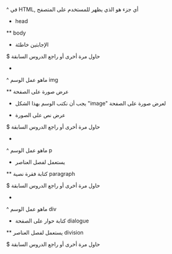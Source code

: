 ^ في HTML, أي جزء هو الذي يظهر للمستخدم على المتصفح 

* head

** body

* الإجابتين خاطئة


$ حاول مرة أخرى أو راجع الدروس السابقة

-

^ ماهو عمل الوسم img

** عرض صورة على الصفحة

* يجب أن نكتب الوسم بهذا الشكل "image" لعرض صورة على الصفحة

* عرض نص على الصورة

$ حاول مرة أخرى أو راجع الدروس السابقة

-

^ ماهو عمل الوسم p

* يستعمل لفصل العناصر

** كتابة فقرة نصية paragraph

$ حاول مرة أخرى أو راجع الدروس السابقة

-

^ ماهو عمل الوسم div

* كتابة حوار على الصفحة dialogue

** يستعمل لفصل العناصر division

$ حاول مرة أخرى أو راجع الدروس السابقة